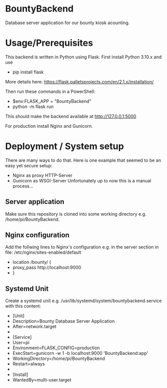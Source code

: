 # BountyBackend
Database server application for our bounty kiosk acounting.

# Usage/Prerequisites
This backend is written in Python using Flask. First install Python 3.10.x and use
- pip install flask

More details here: https://flask.palletsprojects.com/en/2.1.x/installation/

Then run these commands in a PowerShell:
- $env:FLASK_APP = "BountyBackend"
-  python -m flask run

This should make the backend available at http://127.0.0.1:5000

For production install Nginx and Gunicorn.

# Deployment / System setup
There are many ways to do that. Here is one example that seemed to be an easy yet secure setup:
- Nginx as proxy HTTP-Server
- Gunicorn as WSGI-Server
Unfortunately up to now this is a manual process...
## Server application
Make sure this repository is cloned into some working directory e.g. /home/pi/BountyBackend.
## Nginx configuration
Add the follwing lines to Nginx's configuration e.g. in the server section in file: /etc/nginx/sites-enabled/default
- location /bounty/ {
-   proxy_pass http://localhost:9000
- }
## Systemd Unit
Create a systemd unit e.g. /usr/lib/systemd/system/bountybackend.service with this content:
- [Unit]
- Description=Bounty Database Server Application
- After=network.target
- 
- [Service]
- User=pi
- Environment=FLASK_CONFIG=production
- ExecStart=gunicorn -w 1 -b localhost:9000 'BountyBackend:app'
- WorkingDirectory=/home/pi/BountyBackend
- Restart=always
- 
- [Install]
- WantedBy=multi-user.target
